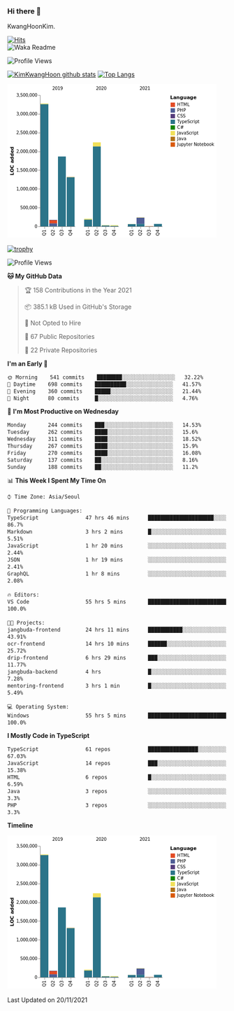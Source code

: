 ### Hi there 👋

KwangHoonKim.

[![Hits](https://hits.seeyoufarm.com/api/count/incr/badge.svg?url=https%3A%2F%2Fgithub.com%2Frhkdgns95)](https://hits.seeyoufarm.com)  
![Waka Readme](https://github.com/rhkdgns95/rhkdgns95/workflows/Waka%20Readme/badge.svg)

![Profile Views](http://img.shields.io/badge/Profile%20Views-0-blue)

[![KimKwangHoon github stats](https://github-readme-stats.vercel.app/api?username=rhkdgns95&show_icons=true)](https://github.com/rhkdgns95/github-readme-stats)   [![Top Langs](https://github-readme-stats.vercel.app/api/top-langs/?username=rhkdgns95&layout=compact)](https://github.com/rhkdgns95/github-readme-stats)   


![Chart not found](https://raw.githubusercontent.com/rhkdgns95/rhkdgns95/master/charts/bar_graph.png) 

[![trophy](https://github-profile-trophy.vercel.app/?username=rhkdgns95)](https://github.com/rhkdgns95/github-profile-trophy)

<!--START_SECTION:waka-->
![Profile Views](http://img.shields.io/badge/Profile%20Views-0-blue)

**🐱 My GitHub Data** 

> 🏆 158 Contributions in the Year 2021
 > 
> 📦 385.1 kB Used in GitHub's Storage 
 > 
> 🚫 Not Opted to Hire
 > 
> 📜 67 Public Repositories 
 > 
> 🔑 22 Private Repositories  
 > 
**I'm an Early 🐤** 

```text
🌞 Morning    541 commits    ████████░░░░░░░░░░░░░░░░░   32.22% 
🌆 Daytime    698 commits    ██████████░░░░░░░░░░░░░░░   41.57% 
🌃 Evening    360 commits    █████░░░░░░░░░░░░░░░░░░░░   21.44% 
🌙 Night      80 commits     █░░░░░░░░░░░░░░░░░░░░░░░░   4.76%

```
📅 **I'm Most Productive on Wednesday** 

```text
Monday       244 commits    ███░░░░░░░░░░░░░░░░░░░░░░   14.53% 
Tuesday      262 commits    ████░░░░░░░░░░░░░░░░░░░░░   15.6% 
Wednesday    311 commits    ████░░░░░░░░░░░░░░░░░░░░░   18.52% 
Thursday     267 commits    ████░░░░░░░░░░░░░░░░░░░░░   15.9% 
Friday       270 commits    ████░░░░░░░░░░░░░░░░░░░░░   16.08% 
Saturday     137 commits    ██░░░░░░░░░░░░░░░░░░░░░░░   8.16% 
Sunday       188 commits    ██░░░░░░░░░░░░░░░░░░░░░░░   11.2%

```


📊 **This Week I Spent My Time On** 

```text
⌚︎ Time Zone: Asia/Seoul

💬 Programming Languages: 
TypeScript               47 hrs 46 mins      █████████████████████░░░░   86.7% 
Markdown                 3 hrs 2 mins        █░░░░░░░░░░░░░░░░░░░░░░░░   5.51% 
JavaScript               1 hr 20 mins        ░░░░░░░░░░░░░░░░░░░░░░░░░   2.44% 
JSON                     1 hr 19 mins        ░░░░░░░░░░░░░░░░░░░░░░░░░   2.41% 
GraphQL                  1 hr 8 mins         ░░░░░░░░░░░░░░░░░░░░░░░░░   2.08%

🔥 Editors: 
VS Code                  55 hrs 5 mins       █████████████████████████   100.0%

🐱‍💻 Projects: 
jangbuda-frontend        24 hrs 11 mins      ███████████░░░░░░░░░░░░░░   43.91% 
ocr-frontend             14 hrs 10 mins      ██████░░░░░░░░░░░░░░░░░░░   25.72% 
drip-frontend            6 hrs 29 mins       ███░░░░░░░░░░░░░░░░░░░░░░   11.77% 
jangbuda-backend         4 hrs               █░░░░░░░░░░░░░░░░░░░░░░░░   7.28% 
mentoring-frontend       3 hrs 1 min         █░░░░░░░░░░░░░░░░░░░░░░░░   5.49%

💻 Operating System: 
Windows                  55 hrs 5 mins       █████████████████████████   100.0%

```

**I Mostly Code in TypeScript** 

```text
TypeScript               61 repos            ████████████████░░░░░░░░░   67.03% 
JavaScript               14 repos            ███░░░░░░░░░░░░░░░░░░░░░░   15.38% 
HTML                     6 repos             █░░░░░░░░░░░░░░░░░░░░░░░░   6.59% 
Java                     3 repos             ░░░░░░░░░░░░░░░░░░░░░░░░░   3.3% 
PHP                      3 repos             ░░░░░░░░░░░░░░░░░░░░░░░░░   3.3%

```


**Timeline**

![Chart not found](https://raw.githubusercontent.com/rhkdgns95/rhkdgns95/master/charts/bar_graph.png) 


 Last Updated on 20/11/2021
<!--END_SECTION:waka-->
